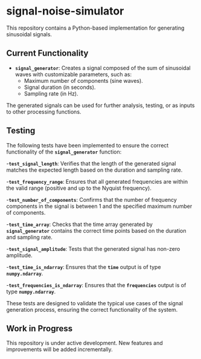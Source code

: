 # signal-noise-simulator

This repository contains a Python-based implementation for generating sinusoidal signals. 

## Current Functionality
- **`signal_generator`**: Creates a signal composed of the sum of sinusoidal waves with customizable parameters, such as:
  - Maximum number of components (sine waves).
  - Signal duration (in seconds).
  - Sampling rate (in Hz).

The generated signals can be used for further analysis, testing, or as inputs to other processing functions.
## Testing

The following tests have been implemented to ensure the correct functionality of the **`signal_generator`** function:

-**`test_signal_length`**:
    Verifies that the length of the generated signal matches the expected length based on the duration and sampling rate.

-**`test_frequency_range`**:
    Ensures that all generated frequencies are within the valid range (positive and up to the Nyquist frequency).

-**`test_number_of_components`**:
   Confirms that the number of frequency components in the signal is between 1 and the specified maximum number of components.

-**`test_time_array`**:
    Checks that the time array generated by **`signal_generator`** contains the correct time points based on the duration and    sampling rate.

-**`test_signal_amplitude`**:
    Tests that the generated signal has non-zero amplitude.

-**`test_time_is_ndarray`**:
    Ensures that the **`time`** output is of type **`numpy.ndarray`**.

-**`test_frequencies_is_ndarray`**:
    Ensures that the **`frequencies`** output is of type **`numpy.ndarray`**.

These tests are designed to validate the typical use cases of the signal generation process, ensuring the correct functionality of the system.



## Work in Progress
This repository is under active development. New features and improvements will be added incrementally.
 
